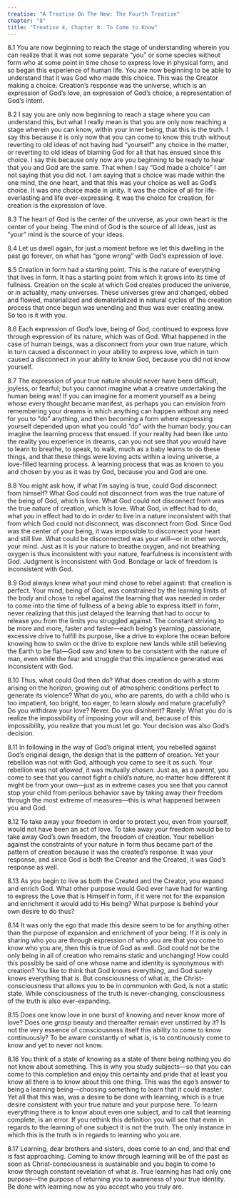 ```yaml
---
treatise: "A Treatise On The New: The Fourth Treatise"
chapter: "8"
title: "Treatise 4, Chapter 8: To Come to Know"
---
```


8.1 You are now beginning to reach the stage of understanding wherein
you can realize that it was not some separate “you” or some species
without form who at some point in time chose to express love in physical
form, and so began this experience of human life. You are now beginning
to be able to understand that it was God who made this choice. This was
the Creator making a choice. Creation’s response was the universe, which
is an expression of God’s love, an expression of God’s choice, a
representation of God’s intent. 

8.2 I say you are only now beginning to reach a stage where you can
understand this, but what I really mean is that you are only now
reaching a stage wherein you can know, within your inner being, that
this is the truth. I say this because it is only now that you can come
to know this truth without reverting to old ideas of not having had
“yourself” any choice in the matter, or reverting to old ideas of
blaming God for all that has ensued since this choice. I say this
because only now are you beginning to be ready to hear that you and God
are the same. That when I say “God made a choice” I am not saying that
you did not. I am saying that a choice was made within the one mind, the
one heart, and that this was your choice as well as God’s choice. It was
one choice made in unity. It was the choice of all for life-everlasting
and life ever-expressing. It was the choice for creation, for creation
is the expression of love. 

8.3 The heart of God is the center of the universe, as your own heart is
the center of your being. The mind of God is the source of all ideas,
just as “your” mind is the source of your ideas. 

8.4 Let us dwell again, for just a moment before we let this dwelling in
the past go forever, on what has “gone wrong” with God’s expression of
love. 

8.5 Creation in form had a starting point. This is the nature of
everything that lives in form. It has a starting point from which it
grows into its time of fullness. Creation on the scale at which God
creates produced the universe, or in actuality, many universes. These
universes grew and changed, ebbed and flowed, materialized and
dematerialized in natural cycles of the creation process that once begun
was unending and thus was ever creating anew. So too is it with you. 

8.6 Each expression of God’s love, being of God, continued to express
love through expression of its nature, which was of God. What happened
in the case of human beings, was a disconnect from your own true nature,
which in turn caused a disconnect in your ability to express love, which
in turn caused a disconnect in your ability to know God, because you did
not know yourself. 

8.7 The expression of your true nature should never have been difficult,
joyless, or fearful; but you cannot imagine what a creative undertaking
the human being was! If you can imagine for a moment yourself as a being
whose every thought became manifest, as perhaps you can envision from
remembering your dreams in which anything can happen without any need
for you to “do” anything, and then becoming a form where expressing
yourself depended upon what you could “do” with the human body, you can
imagine the learning process that ensued. If your reality had been like
unto the reality you experience in dreams, can you not see that you
would have to learn to breathe, to speak, to walk, much as a baby learns
to do these things, and that these things were loving acts within a
loving universe, a love-filled learning process. A learning process that
was as known to you and chosen by you as it was by God, because you and
God are one. 

8.8 You might ask how, if what I’m saying is true, could God disconnect
from himself? What God could not disconnect from was the true nature of
the being of God, which is love. What God could not disconnect from was
the true nature of creation, which is love. What God, in effect had to
do, what *you* in effect had to do in order to live in a nature
inconsistent with that from which God could not disconnect, was
disconnect from God. Since God was the center of your being, it was
impossible to disconnect your heart and still live. What could be
disconnected was your will—or in other words, your mind. Just as it is
your nature to breathe oxygen, and not breathing oxygen is thus
inconsistent with your nature, fearfulness is inconsistent with God.
Judgment is inconsistent with God. Bondage or lack of freedom is
inconsistent with God. 

8.9 God always knew what your mind chose to rebel against: that creation
is perfect. Your mind, being of God, was constrained by the learning
limits of the body and chose to rebel against the learning that was
needed in order to come into the time of fullness of a being able to
express itself in form, never realizing that this just delayed the
learning that had to occur to release you from the limits you struggled
against. The constant striving to be more and more, faster and
faster—each being’s yearning, passionate, excessive drive to fulfill its
purpose, like a drive to explore the ocean before knowing how to swim or
the drive to explore new lands while still believing the Earth to be
flat—God saw and knew to be consistent with the nature of man, even
while the fear and struggle that this impatience generated was
inconsistent with God. 

8.10 Thus, what could God then do? What does creation do with a storm
arising on the horizon, growing out of atmospheric conditions perfect to
generate its violence? What do you, who are parents, do with a child who
is too impatient, too bright, too eager, to learn slowly and mature
gracefully? Do you withdraw your love?  Never. Do you disinherit?
Rarely. What you do is realize the impossibility of imposing your will
and, because of this impossibility, you realize that you must let go.
Your decision was also God’s decision.

8.11 In following in the way of God’s original intent, you rebelled
against God’s original design, the design that is the pattern of
creation. Yet your rebellion was not with God, although you came to see
it as such. Your rebellion was not *allowed*, it was mutually *chosen*. Just
as, as a parent, you come to see that you cannot fight a child’s nature,
no matter how different it might be from your own—just as in extreme
cases you see that you cannot stop your child from perilous behavior
save by taking away their freedom through the most extreme of
measures—this is what happened between you and God. 

8.12 To take away your freedom in order to protect you, even from
yourself, would not have been an act of love. To take away *your* freedom
would be to take away God’s own freedom, the freedom of creation. Your
rebellion against the constraints of your nature in form thus became
part of the pattern of creation because it was the created’s response.
It was your response, and since God is both the Creator and the Created,
it was God’s response as well. 

8.13 As you begin to live as both the Created and the Creator, you
expand and enrich God. What other purpose would God ever have had for
wanting to express the Love that is Himself in form, if it were not for
the expansion and enrichment it would add to His being? What purpose is
behind your own desire to do thus? 

8.14 It was only the ego that made this desire seem to be for anything
other than the purpose of expansion and enrichment of your being. If it
is only in sharing who you are through expression of who you are that
you come to know who you are, then this is true of God as well. God
could not be the only being in all of creation who remains static and
unchanging! How could this possibly be said of one whose name and
identity is synonymous with creation? You like to think that God knows
everything, and God surely knows everything that *is*. But consciousness
of what *is*, the Christ-consciousness that allows you to be in communion
with God, is not a static state. While consciousness of the truth is
never-changing, consciousness of the truth is also ever-expanding. 

8.15 Does one know love in one burst of knowing and never know more of
love? Does one *grasp* beauty and thereafter remain ever unstirred by it?
Is not the very essence of consciousness itself this ability to come to
know continuously? To be aware constantly of what *is*, is to continuously
come to know and yet to never not know.

8.16 You think of a state of knowing as a state of there being nothing
you do not know about something. This is why you study subjects—so that
you can come to this completion and enjoy this certainty and pride that
at least you know all there is to know about this one thing. This was
the ego’s answer to being a learning being—choosing something to learn
that it could master. Yet all that this was, was a desire to be done
with learning, which is a true desire consistent with your true nature
and your purpose here. To learn everything there is to know about even
one subject, and to call that learning complete, is an error. If you
rethink this definition you will see that even in regards to the
learning of one subject it is not the truth. The only instance in which
this is the truth is in regards to learning who you are. 

8.17 Learning, dear brothers and sisters, does come to an end, and that
end is fast approaching. Coming to know through learning will be of the
past as soon as Christ-consciousness is sustainable and you begin to
come to know through constant revelation of what *is*. True learning has
had only one purpose—the purpose of returning you to awareness of your
true identity.  Be done with learning now as you accept who you truly
are.

